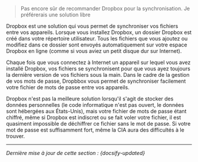 > Pas encore sûr de recommander Dropbox pour la synchronisation. Je préférerais une solution libre

Dropbox est une solution qui vous permet de synchroniser vos fichiers entre vos appareils. Lorsque vous installez Dropbox, un dossier Dropbox est créé dans votre répertoire utilisateur. Tous les fichiers que vous ajoutez ou modifiez dans ce dossier sont envoyés automatiquement sur votre espace Dropbox en ligne (comme si vous aviez un petit disque dur sur Internet).

Chaque fois que vous connectez à Internet un appareil sur lequel vous avez installé Dropbox, vos fichiers se synchronisent pour que vous ayez toujours la dernière version de vos fichiers sous la main. Dans le cadre de la gestion de vos mots de passe, Dropbbox vous permet de synchroniser facilement votre fichier de mots de passe entre vos appareils.

Dropbox n'est pas la meilleure solution lorsqu'il s'agit de stocker des données personnelles (le code informatique n'est pas ouvert, le données sont hébergées aux États-Unis), mais votre fichier de mots de passe étant chiffré, même si Dropbox est indiscret ou se fait voler votre fichier, il est quasiment impossible de déchiffrer ce fichier sans le mot de passe. Si votre mot de passe est suffisamment fort, même la CIA aura des difficultés à le trouver.

---

*Dernière mise à jour de cette section : {docsify-updated}*
